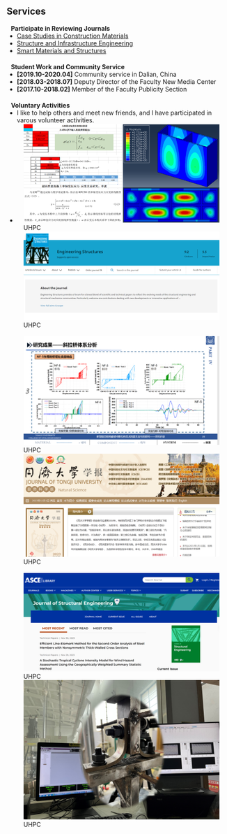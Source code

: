 ## Services
<!-- 
<h4 style="margin:0 10px 0;">Conference Reviewers</h4>

<ul style="margin:0 0 5px;">
  <li><a href="http://cvpr2023.thecvf.com/"><autocolor>IEEE/CVF Conference on Computer Vision and Pattern Recognition (CVPR) 2021-2023</autocolor></a></li>
  <li><a href="http://iccv2021.thecvf.com/"><autocolor>IEEE/CVF International Conference on Computer Vision (ICCV) 2021</autocolor></a></li>
  <li><a href="https://eccv2022.ecva.net/"><autocolor>European Conference on Computer Vision (ECCV) 2022</autocolor></a></li>
</ul> -->

<h4 style="margin:0 10px 0;">Participate in Reviewing Journals</h4>

<ul style="margin:0 0 20px;">
  <li><a href="https://www.sciencedirect.com/journal/case-studies-in-construction-materials" target="_blank"> Case Studies in Construction Materials </a></li>
  <li><a href="https://www.tandfonline.com/journals/nsie20" target="_blank"> Structure and Infrastructure Engineering </a></li>
  <li><a href="https://iopscience.iop.org/journal/0964-1726" target="_blank"> Smart Materials and Structures </a></li>
</ul>

<h4 style="margin:0 10px 0;">Student Work and Community Service</h4>

<ul style="margin:0 0 20px;">
  <li><strong>[2019.10-2020.04]</strong> <a>Community service</a> in Dalian, China</li> 
  <li><strong>[2018.03-2018.07]</strong> Deputy Director of<a> the Faculty New Media Center</a></li>
  <li><strong>[2017.10-2018.02]</strong> Member of<a> the Faculty Publicity Section </a></li>
  <!-- <li><strong>[2021-2022]</strong> Chair of the <a href="https://nyu-medicine-cssa.github.io" target="_blank"> Chinese Student and Scholar Association (CSSA)</a> at Grossman School of Medicine, New York University</li> -->
</ul>

<h4 style="margin:0 10px 0;">Voluntary Activities</h4>

<ul style="margin:0 0 20px;">
  <li>I like to help others and meet new friends, and I have participated in varous volunteer activities.</li>
  <li>
  <div class="pub-row">
    <div class="col-sm-3 abbr" style="position: relative;padding-right: 15px;padding-left: 15px;">
      <img src="assets/img/UHPC_cover.jpg" class="teaser img-fluid z-depth-1">
      <abbr class="badge">UHPC</abbr>
    </div>
    <div class="col-sm-3 abbr" style="position: relative;padding-right: 15px;padding-left: 15px;">
      <img src="assets/img/[1]_cover.jpg" class="teaser img-fluid z-depth-1">
      <abbr class="badge">UHPC</abbr>
    </div> 
    <br>
    <div class="col-sm-3 abbr" style="position: relative;padding-right: 15px;padding-left: 15px;">
      <img src="assets/img/[2]_cover.jpg" class="teaser img-fluid z-depth-1">
      <abbr class="badge">UHPC</abbr>
    </div>
    <div class="col-sm-3 abbr" style="position: relative;padding-right: 15px;padding-left: 15px;">
      <img src="assets/img/[3]_cover.jpg" class="teaser img-fluid z-depth-1">
      <abbr class="badge">UHPC</abbr>
    </div> 
    <br>
    <div class="col-sm-3 abbr" style="position: relative;padding-right: 15px;padding-left: 15px;">
      <img src="assets/img/[4]_cover.jpg" class="teaser img-fluid z-depth-1">
      <abbr class="badge">UHPC</abbr>
    </div>
    <div class="col-sm-3 abbr" style="position: relative;padding-right: 15px;padding-left: 15px;">
      <img src="assets/img/[5]_cover.jpg" class="teaser img-fluid z-depth-1">
      <abbr class="badge">UHPC</abbr>
    </div>   


    
     
  </div>
  </li>
  
</ul>



